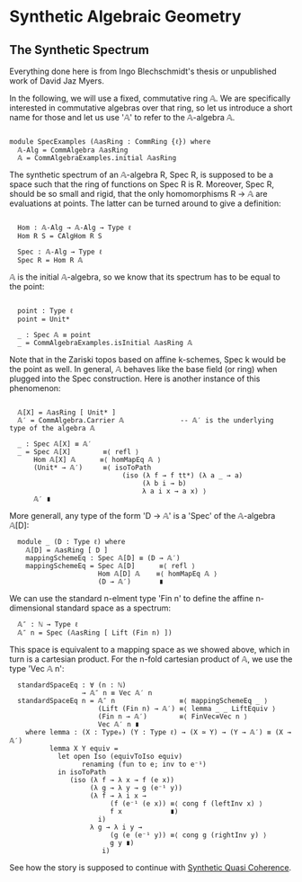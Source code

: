 Synthetic Algebraic Geometry
============================

The Synthetic Spectrum
----------------------

Everything done here is from Ingo Blechschmidt's thesis or unpublished work of David Jaz Myers.


<!--
```
{-# OPTIONS --cubical --no-import-sorts --safe #-}
module Cubical.AlgebraicGeometry.Spec where

open import Cubical.Foundations.Everything
open import Cubical.Data.Unit
open import Cubical.Data.FinData
open import Cubical.Data.Nat
open import Cubical.Data.Vec

open import Cubical.Algebra.CommRing
open import Cubical.Algebra.CommAlgebra
open import Cubical.Algebra.CommAlgebra.Examples
open import Cubical.Algebra.CommAlgebra.FreeCommAlgebra
open import Cubical.Algebra.CommAlgebra.Morphism
open import Cubical.Algebra.Algebra

private
  variable
    ℓ : Level

```
-->

In the following, we will use a fixed, commutative ring 𝔸.
We are specifically interested in commutative algebras over that ring, so let us introduce a short name for those
and let us use '𝔸' to refer to the 𝔸-algebra 𝔸.

```

module SpecExamples (𝔸asRing : CommRing {ℓ}) where
  𝔸-Alg = CommAlgebra 𝔸asRing
  𝔸 = CommAlgebraExamples.initial 𝔸asRing

```

The synthetic spectrum of an 𝔸-algebra R, Spec R, is supposed to be a space such that
the ring of functions on Spec R is R. Moreover, Spec R, should be so small and rigid,
that the only homomorphisms R → 𝔸 are evaluations at points.
The latter can be turned around to give a definition:

```

  Hom : 𝔸-Alg → 𝔸-Alg → Type ℓ
  Hom R S = CAlgHom R S

  Spec : 𝔸-Alg → Type ℓ
  Spec R = Hom R 𝔸

```

𝔸 is the initial 𝔸-algebra, so we know that its spectrum has to be equal to the point:

```

  point : Type ℓ
  point = Unit*

  _ : Spec 𝔸 ≡ point
  _ = CommAlgebraExamples.isInitial 𝔸asRing 𝔸

```

Note that in the Zariski topos based on affine k-schemes, Spec k would be the point as well.
In general, 𝔸 behaves like the base field (or ring) when plugged into the Spec construction.
Here is another instance of this phenomenon:

```

  𝔸[X] = 𝔸asRing [ Unit* ]
  𝔸′ = CommAlgebra.Carrier 𝔸              -- 𝔸′ is the underlying type of the algebra 𝔸

  _ : Spec 𝔸[X] ≡ 𝔸′
  _ = Spec 𝔸[X]        ≡⟨ refl ⟩
      Hom 𝔸[X] 𝔸      ≡⟨ homMapEq 𝔸 ⟩
      (Unit* → 𝔸′)     ≡⟨ isoToPath
                            (iso (λ f → f tt*) (λ a _ → a)
                                 (λ b i → b)
                                 λ a i x → a x) ⟩
      𝔸′ ∎

```
More generall, any type of the form 'D → 𝔸' is a 'Spec' of the 𝔸-algebra 𝔸[D]:

```
  module _ (D : Type ℓ) where
    𝔸[D] = 𝔸asRing [ D ]
    mappingSchemeEq : Spec 𝔸[D] ≡ (D → 𝔸′)
    mappingSchemeEq = Spec 𝔸[D]      ≡⟨ refl ⟩
                      Hom 𝔸[D] 𝔸    ≡⟨ homMapEq 𝔸 ⟩
                      (D → 𝔸′)       ∎
```
We can use the standard n-elment type 'Fin n'
to define the affine n-dimensional standard space as a spectrum:

```
  𝔸″ : ℕ → Type ℓ
  𝔸″ n = Spec (𝔸asRing [ Lift (Fin n) ])
```
This space is equivalent to a mapping space as we showed above, which in turn is
a cartesian product. For the n-fold cartesian product of 𝔸, we use the type 'Vec 𝔸 n':

```
  standardSpaceEq : ∀ (n : ℕ)
                  → 𝔸″ n ≡ Vec 𝔸′ n
  standardSpaceEq n = 𝔸″ n                ≡⟨ mappingSchemeEq _ ⟩
                      (Lift (Fin n) → 𝔸′) ≡⟨ lemma _ _ LiftEquiv ⟩
                      (Fin n → 𝔸′)        ≡⟨ FinVec≡Vec n ⟩
                      Vec 𝔸′ n ∎
    where lemma : (X : Type₀) (Y : Type ℓ) → (X ≃ Y) → (Y → 𝔸′) ≡ (X → 𝔸′)
          lemma X Y equiv =
            let open Iso (equivToIso equiv)
                  renaming (fun to e; inv to e⁻¹)
            in isoToPath
               (iso (λ f → λ x → f (e x))
                    (λ g → λ y → g (e⁻¹ y))
                    (λ f → λ i x →
                         (f (e⁻¹ (e x)) ≡⟨ cong f (leftInv x) ⟩
                         f x            ∎)
                      i)
                    λ g → λ i y →
                         (g (e (e⁻¹ y)) ≡⟨ cong g (rightInv y) ⟩
                         g y ∎)
                       i)
```

See how the story is supposed to continue with [Synthetic Quasi Coherence](Cubical.AlgebraicGeometry.SQC.html).
